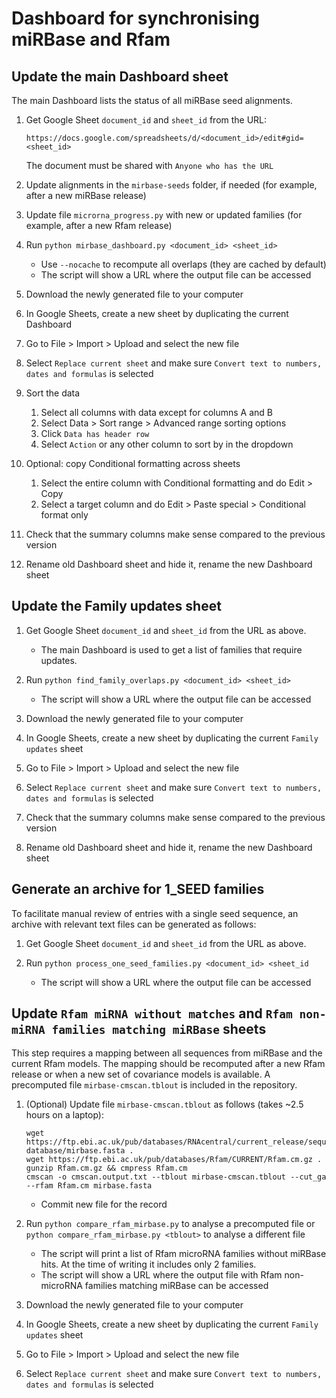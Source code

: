# Dashboard for synchronising miRBase and Rfam

## Update the main Dashboard sheet

The main Dashboard lists the status of all miRBase seed alignments.

1. Get Google Sheet `document_id` and `sheet_id` from the URL:

    `https://docs.google.com/spreadsheets/d/<document_id>/edit#gid=<sheet_id>`

    The document must be shared with `Anyone who has the URL`

1. Update alignments in the `mirbase-seeds` folder, if needed (for example, after a new miRBase release)

1. Update file `microrna_progress.py` with new or updated families (for example, after a new Rfam release)

1. Run `python mirbase_dashboard.py <document_id> <sheet_id>`

    - Use `--nocache` to recompute all overlaps (they are cached by default)
    - The script will show a URL where the output file can be accessed

1. Download the newly generated file to your computer

1. In Google Sheets, create a new sheet by duplicating the current Dashboard

1. Go to File > Import > Upload and select the new file

1. Select `Replace current sheet` and make sure `Convert text to numbers, dates and formulas` is selected

1. Sort the data

    1. Select all columns with data except for columns A and B
    1. Select Data > Sort range > Advanced range sorting options
    1. Click `Data has header row`
    1. Select `Action` or any other column to sort by in the dropdown

1. Optional: copy Conditional formatting across sheets

    1. Select the entire column with Conditional formatting and do Edit > Copy
    1. Select a target column and do Edit > Paste special > Conditional format only

1. Check that the summary columns make sense compared to the previous version

1. Rename old Dashboard sheet and hide it, rename the new Dashboard sheet

## Update the Family updates sheet

1. Get Google Sheet `document_id` and `sheet_id` from the URL as above.

    - The main Dashboard is used to get a list of  families that require updates.

1. Run `python find_family_overlaps.py <document_id> <sheet_id>`

    - The script will show a URL where the output file can be accessed

1. Download the newly generated file to your computer

1. In Google Sheets, create a new sheet by duplicating the current `Family updates` sheet

1. Go to File > Import > Upload and select the new file

1. Select `Replace current sheet` and make sure `Convert text to numbers, dates and formulas` is selected

1. Check that the summary columns make sense compared to the previous version

1. Rename old Dashboard sheet and hide it, rename the new Dashboard sheet

## Generate an archive for 1_SEED families

To facilitate manual review of entries with a single seed sequence, an archive
with relevant text files can be generated as follows:

1. Get Google Sheet `document_id` and `sheet_id` from the URL as above.

1. Run `python process_one_seed_families.py <document_id> <sheet_id`

    - The script will show a URL where the output file can be accessed

## Update `Rfam miRNA without matches` and  `Rfam non-miRNA families matching miRBase` sheets

This step requires a mapping between all sequences from miRBase and the current Rfam models.
The mapping should be recomputed after a new Rfam release or when a new set of covariance models is available.
A precomputed file `mirbase-cmscan.tblout` is included in the repository.

1. (Optional) Update file `mirbase-cmscan.tblout` as follows (takes ~2.5 hours on a laptop):

    ```
    wget https://ftp.ebi.ac.uk/pub/databases/RNAcentral/current_release/sequences/by-database/mirbase.fasta .
    wget https://ftp.ebi.ac.uk/pub/databases/Rfam/CURRENT/Rfam.cm.gz .
    gunzip Rfam.cm.gz && cmpress Rfam.cm
    cmscan -o cmscan.output.txt --tblout mirbase-cmscan.tblout --cut_ga --rfam Rfam.cm mirbase.fasta
    ```

    - Commit new file for the record

1. Run `python compare_rfam_mirbase.py` to analyse a precomputed file or `python compare_rfam_mirbase.py <tblout>` to analyse a different file

    - The script will print a list of Rfam microRNA families without miRBase hits. At the time of writing it includes only 2 families.
    - The script will show a URL where the output file with Rfam non-microRNA families matching miRBase can be accessed

1. Download the newly generated file to your computer

1. In Google Sheets, create a new sheet by duplicating the current `Family updates` sheet

1. Go to File > Import > Upload and select the new file

1. Select `Replace current sheet` and make sure `Convert text to numbers, dates and formulas` is selected
